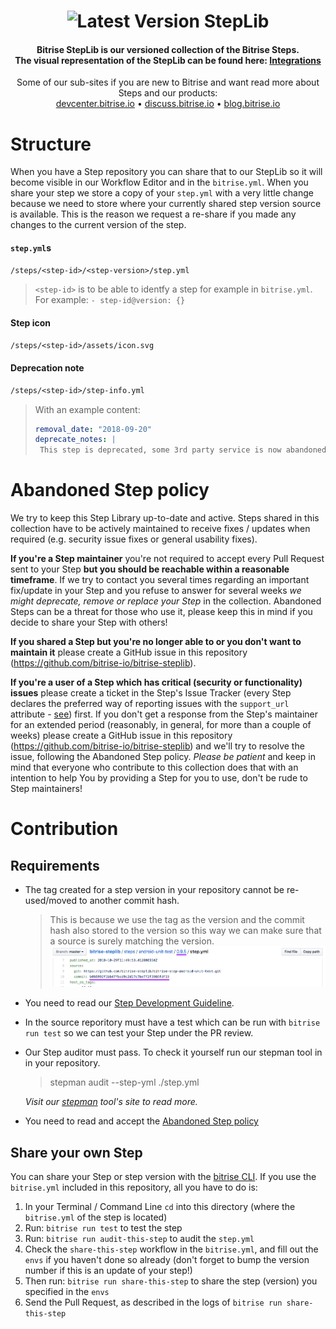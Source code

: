 <h1 align="center"><img src="https://app.bitrise.io/app/a0bac497f75e1490/status.svg?token=A3abbQcGjDvqyzGUkdVukw&branch=master" alt="Latest Version"></img> StepLib</h1>

<h4 align="center">Bitrise StepLib is our versioned collection of the Bitrise Steps.<br>The visual representation of the StepLib can be found here: <a href="https://www.bitrise.io/integrations/steps">Integrations</a></h4>

<p align="center">
Some of our sub-sites if you are new to Bitrise and want read more about Steps and our products:
<br>
  <a href="https://devcenter.bitrise.io">devcenter.bitrise.io</a> •
  <a href="https://discuss.bitrise.io">discuss.bitrise.io</a> •
  <a href="https://blog.bitrise.io">blog.bitrise.io</a>
</p>

# Structure

When you have a Step repository you can share that to our StepLib so it will become visible in our Workflow Editor and in the `bitrise.yml`. When you share your step we store a copy of your `step.yml` with a very little change because we need to store where your currently shared step version source is available. This is the reason we request a re-share if you made any changes to the current version of the step.

#### `step.yml`s
```txt
/steps/<step-id>/<step-version>/step.yml
```
> `<step-id>` is to be able to identfy a step for example in `bitrise.yml`. For example: `- step-id@version: {}`

#### Step icon
```txt
/steps/<step-id>/assets/icon.svg
```

#### Deprecation note
```txt
/steps/<step-id>/step-info.yml
```
> With an example content:
>```yaml
>removal_date: "2018-09-20"
>deprecate_notes: |
>  This step is deprecated, some 3rd party service is now abandoned. Please use "another" step instead.
>```


# Abandoned Step policy

We try to keep this Step Library up-to-date and active. Steps shared in this collection have to be actively maintained to receive fixes / updates when required (e.g. security issue fixes or general usability fixes).

**If you're a Step maintainer** you're not required to accept every Pull Request sent to your Step **but you should be reachable within a reasonable timeframe**. If we try to contact you several times regarding an important fix/update in your Step and you refuse to answer for several weeks *we might deprecate, remove or replace your Step* in the collection. Abandoned Steps can be a threat for those who use it, please keep this in mind if you decide to share your Step with others!

**If you shared a Step but you're no longer able to or you don't want to maintain it** please create a GitHub issue in this repository (https://github.com/bitrise-io/bitrise-steplib).

**If you're a user of a Step which has critical (security or functionality) issues** please create a ticket in the Step's Issue Tracker (every Step declares the preferred way of reporting issues with the `support_url` attribute - [see](https://github.com/bitrise-io/bitrise-steplib/blob/master/steps/activate-ssh-key/3.1.0/step.yml#L15)) first. If you don't get a response from the Step's maintainer for an extended period (reasonably, in general, for more than a couple of weeks) please create a GitHub issue in this repository (https://github.com/bitrise-io/bitrise-steplib) and we'll try to resolve the issue, following the Abandoned Step policy. *Please be patient* and keep in mind that everyone who contribute to this collection does that with an intention to help You by providing a Step for you to use, don't be rude to Step maintainers!

# Contribution

## Requirements

- The tag created for a step version in your repository cannot be re-used/moved to another commit hash.
    > This is because we use the tag as the version and the commit hash also stored to the version so this way we can make sure that a source is surely matching the version.
    ![Tag](assets/tag.png)
- You need to read our [Step Development Guideline](https://github.com/bitrise-io/bitrise/blob/master/_docs/step-development-guideline.md).
- In the source reporitory must have a test which can be run with `bitrise run test` so we can test your Step under the PR review.
- Our Step auditor must pass. To check it yourself run our stepman tool in in your repository.
    > stepman audit --step-yml ./step.yml
    
    _Visit our [stepman](https://github.com/bitrise-io/stepman) tool's site to read more._
- You need to read and accept the [Abandoned Step policy](#abandoned-step-policy)

## Share your own Step

You can share your Step or step version with the [bitrise CLI](https://github.com/bitrise-io/bitrise). If you use the `bitrise.yml` included in this repository, all you have to do is:

1. In your Terminal / Command Line `cd` into this directory (where the `bitrise.yml` of the step is located)
1. Run: `bitrise run test` to test the step
1. Run: `bitrise run audit-this-step` to audit the `step.yml`
1. Check the `share-this-step` workflow in the `bitrise.yml`, and fill out the
   `envs` if you haven't done so already (don't forget to bump the version number if this is an update
   of your step!)
1. Then run: `bitrise run share-this-step` to share the step (version) you specified in the `envs`
1. Send the Pull Request, as described in the logs of `bitrise run share-this-step`

